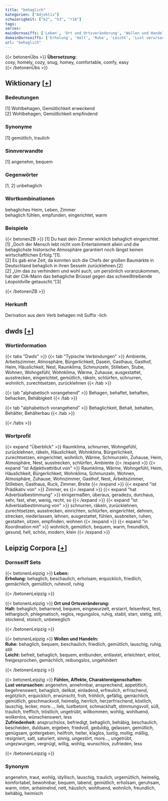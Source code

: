 ```yaml
---
title: "behaglich"
kategorien: ["Adjektiv"]
schwierigkeit: ["k2", "h3", "r16"]
tags:
series:
mainDornseiffs: ['Leben', 'Ort und Ortsveränderung', 'Wollen und Handeln', 'Fühlen, Affekte, Charaktereigenschaften']
domainDornseiffs: ['Erholung', 'Halt', 'Ruhe', 'Leicht', 'Lust verursachen', 'Zufriedenheit']
url: "behaglich"
---
```


{{< betonenÜbs >}}
**Übersetzung:**  
cosy, homely, cozy, snug, homey, comfortable, comfy, easy  
{{< /betonenÜbs >}}

## Wiktionary [[+](https://de.wiktionary.org/wiki/behaglich)]

### Bedeutungen
[1] Wohlbehagen, Gemütlichkeit erweckend  
[2] Wohlbehagen, Gemütlichkeit empfindend  

### Synonyme
[1] gemütlich, traulich  

### Sinnverwandte
[1] angenehm, bequem  

### Gegenwörter
[1, 2] unbehaglich  

### Wortkombinationen
behagliches Heim, Leben, Zimmer  
behaglich fühlen, empfunden, eingerichtet, warm  

### Beispiele
{{< betonenZB >}}
[1] Du hast dein Zimmer wirklich behaglich eingerichtet.  
[1] „Doch der Mensch lebt nicht vom Entertainment allein und die behaglichste historische Atmosphäre garantiert noch längst keinen wirtschaftlichen Erfolg.“[1].  
[2] Es gab eine Zeit, da konnten sich die Chefs der großen Baumärkte in Deutschland behaglich in ihren Sesseln zurücklehnen.[2]  
[2] „Um das zu verhindern und wohl auch, um persönlich voranzukommen, hat der CIA-Mann das behagliche Brüssel gegen das schweißtreibende Léopoldville getauscht.“[3]  

{{< /betonenZB >}}
### Herkunft
Derivation aus dem Verb behagen mit Suffix -lich  



## dwds [[+](https://www.dwds.de/wb/behaglich)]

### Wortinformation
{{< tabs "Dwds" >}}
{{< tab "Typische Verbindungen" >}}
Ambiente, Arbeitszimmer, Atmosphäre, Bürgerlichkeit, Dasein, Gasthaus, Gasthof, Heim, Häuslichkeit, Nest, Raumklima, Schmunzeln, Stilleben, Stube, Wohnen, Wohngefühl, Wohnklima, Wärme, Zuhause, ausgestattet, ausstrecken, eingerichtet, gemütlich, räkeln, schlürfen, schnurren, wohnlich, zurechtsetzen, zurücklehnen
{{< /tab >}}

{{< tab "alphabetisch vorangehend" >}}
Behagen, behaftet, behaften, behacken, Behäbigkeit
{{< /tab >}}

{{< tab "alphabetisch vorangehend" >}}
Behaglichkeit, Behalt, behalten, Behälter, Behälterbau
{{< /tab >}}

{{< /tabs >}}

### Wortprofil
{{< expand "Überblick" >}} Raumklima, schnurren, Wohngefühl, zurücklehnen, räkeln, Häuslichkeit, Wohnklima, Bürgerlichkeit, zurechtsetzen, eingerichtet, wohnlich, Wärme, Schmunzeln, Zuhause, Heim, Atmosphäre, Nest, ausstrecken, schlürfen, Ambiente {{< /expand >}}
{{< expand "ist Adjektivattribut von" >}} Raumklima, Wärme, Wohngefühl, Heim, Häuslichkeit, Bürgerlichkeit, Wohnklima, Schmunzeln, Wohnen, Atmosphäre, Zuhause, Wohnzimmer, Gasthof, Nest, Arbeitszimmer, Stilleben, Gasthaus, Ruck, Zimmer, Breite {{< /expand >}}
{{< expand "ist Prädikativ von" >}} Zimmer, es {{< /expand >}}
{{< expand "hat Adverbialbestimmung" >}} einigermaßen, überaus, geradezu, durchaus, sehr, fast, eher, wenig, recht, so {{< /expand >}}
{{< expand "ist Adverbialbestimmung von" >}} schnurren, räkeln, zurücklehnen, zurechtsetzen, ausstrecken, einrichten, schlürfen, eingerichtet, dehnen, strecken, niederlassen, lehnen, ausgestattet, fühlen, ausbreiten, ruhen, gestalten, sitzen, empfinden, wohnen {{< /expand >}}
{{< expand "in Koordination mit" >}} wohnlich, gemütlich, bequem, warm, freundlich, gesund, hell, schön, modern, klein {{< /expand >}}

## Leipzig Corpora [[+](https://corpora.uni-leipzig.de/en/res?word=behaglich&corpusId=deu_newscrawl-public_2018)]

### Dornseiff Sets
{{< betonenLeipzig >}}
**Leben:**  
**Erholung:** behaglich, beschaulich, erholsam, erquicklich, friedlich, gemächlich, gemütlich, ruhevoll, ruhig  

{{< /betonenLeipzig >}}


{{< betonenLeipzig >}}
**Ort und Ortsveränderung:**  
**Halt:** behaglich, beharrend, bequem, eingewurzelt, erstarrt, felsenfest, fest, lethargisch, phlegmatisch, reglos, regungslos, ruhig, stabil, starr, stetig, still, stockend, stoisch, unbeweglich  

{{< /betonenLeipzig >}}


{{< betonenLeipzig >}}
**Wollen und Handeln:**  
**Ruhe:** behaglich, bequem, beschaulich, friedlich, gemütlich, lauschig, ruhig, still  
**Leicht:** befreit, behaglich, bequem, entbunden, entlastet, erleichtert, erlöst, freigesprochen, gemächlich, reibungslos, ungehindert  

{{< /betonenLeipzig >}}


{{< betonenLeipzig >}}
**Fühlen, Affekte, Charaktereigenschaften:**  
**Lust verursachen:** angenehm, annehmbar, ansprechend, appetitlich, begehrenswert, behaglich, delikat, einladend, erfreulich, erfrischend, ergötzlich, erquicklich, erwünscht, froh, fröhlich, gefällig, gemächlich, gemütlich, geschmackvoll, heimelig, herrlich, herzerfrischend, köstlich, lauschig, lecker, more..., lieb, lustbetont, schmackhaft, stimmungsvoll, süß, traulich, trefflich, tröstlich, ungetrübt, willkommen, wohlig, wohltuend, wolkenlos, wünschenswert, less  
**Zufriedenheit:** anspruchslos, befriedigt, behaglich, behäbig, beschaulich, bescheiden, duldsam, ergeben, friedvoll, geduldig, gelassen, gemütlich, genügsam, gottergeben, heilfroh, heiter, klaglos, lustig, mollig, mäßig, resigniert, satt, saturiert, sinnig, ungestört, more..., ungetrübt, ungezwungen, vergnügt, willig, wohlig, wunschlos, zufrieden, less  

{{< /betonenLeipzig >}}

### Synonym
angenehm, traut, wohlig, idyllisch, lauschig, traulich, urgemütlich, heimelig, komfortabel, bewohnbar, bequem, labend, gemütlich, erholsam, geruhsam, warm, intim, anheimelnd, nett, häuslich, wohltuend, wohnlich, freundlich, behäbig, heimisch

